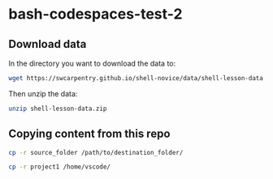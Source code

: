 # bash-codespaces-test-2

## Download data

In the directory you want to download the data to:

```bash
wget https://swcarpentry.github.io/shell-novice/data/shell-lesson-data.zip
```

Then unzip the data:

```bash
unzip shell-lesson-data.zip
```

## Copying content from this repo

```bash
cp -r source_folder /path/to/destination_folder/
```


```bash
cp -r project1 /home/vscode/
```